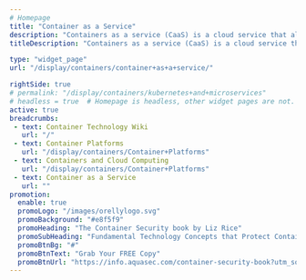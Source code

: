 ```yaml
---
# Homepage
title: "Container as a Service"
description: "Containers as a service (CaaS) is a cloud service that allows software developers to upload, organize, run, scale, manage and stop containers by using a provider's API calls or a web portal interface. This page gathers resources about the advantages of CaaS over Paas and a comparison of different CaaS providers."
titleDescription: "Containers as a service (CaaS) is a cloud service that allows software developers to upload, organize, run, scale, manage and stop containers by using a provider's API calls or a web portal interface. This page gathers resources about the advantages of CaaS over Paas and a comparison of different CaaS providers." 

type: "widget_page"
url: "/display/containers/container+as+a+service/" 

rightSide: true 
# permalink: "/display/containers/kubernetes+and+microservices"
# headless = true  # Homepage is headless, other widget pages are not.
active: true
breadcrumbs:
 - text: Container Technology Wiki
   url: "/"
 - text: Container Platforms
   url: "/display/containers/Container+Platforms"
 - text: Containers and Cloud Computing
   url: "/display/containers/Container+Platforms"
 - text: Container as a Service
   url: ""
promotion:
  enable: true
  promoLogo: "/images/orellylogo.svg"
  promoBackground: "#e8f5f9"
  promoHeading: "The Container Security book by Liz Rice"
  promoSubHeading: "Fundamental Technology Concepts that Protect Containerized Applications"
  promoBtnBg: "#"
  promoBtnText: "Grab Your FREE Copy"
  promoBtnUrl: "https://info.aquasec.com/container-security-book?utm_source=wiki"
---
```


